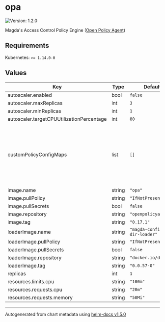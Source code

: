 # opa

![Version: 1.2.0](https://img.shields.io/badge/Version-1.2.0-informational?style=flat-square)

Magda's Access Control Policy Engine ([Open Policy Agent](https://www.openpolicyagent.org/))

## Requirements

Kubernetes: `>= 1.14.0-0`

## Values

| Key | Type | Default | Description |
|-----|------|---------|-------------|
| autoscaler.enabled | bool | `false` |  |
| autoscaler.maxReplicas | int | `3` |  |
| autoscaler.minReplicas | int | `1` |  |
| autoscaler.targetCPUUtilizationPercentage | int | `80` |  |
| customPolicyConfigMaps | list | `[]` | a list of names of the configMaps that contains custom policy files. the configMap must be created using magda helm chart template: [magda.filesToJson](https://github.com/magda-io/magda/blob/21499b75c7a7ee00d68886338713217d83ccb91f/deploy/helm/magda-core/templates/_helpers.tpl#L244). More info see [here](https://github.com/magda-io/magda-configmap-dir-loader). |
| image.name | string | `"opa"` |  |
| image.pullPolicy | string | `"IfNotPresent"` |  |
| image.pullSecrets | bool | `false` |  |
| image.repository | string | `"openpolicyagent"` |  |
| image.tag | string | `"0.17.1"` |  |
| loaderImage.name | string | `"magda-configmap-dir-loader"` |  |
| loaderImage.pullPolicy | string | `"IfNotPresent"` |  |
| loaderImage.pullSecrets | bool | `false` |  |
| loaderImage.repository | string | `"docker.io/data61"` |  |
| loaderImage.tag | string | `"0.0.57-0"` |  |
| replicas | int | `1` |  |
| resources.limits.cpu | string | `"100m"` |  |
| resources.requests.cpu | string | `"20m"` |  |
| resources.requests.memory | string | `"50Mi"` |  |

----------------------------------------------
Autogenerated from chart metadata using [helm-docs v1.5.0](https://github.com/norwoodj/helm-docs/releases/v1.5.0)
